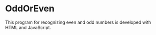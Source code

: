 # OddOrEven
This program for recognizing even and odd numbers is developed with HTML and JavaScript.
